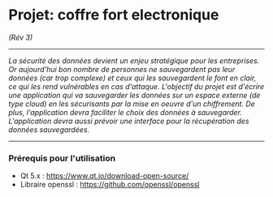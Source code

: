 
# Projet: coffre fort electronique 

*(Rév 3)*

---

*La sécurité des données devient un enjeu stratégique pour les entreprises. Or aujourd'hui bon nombre de personnes ne sauvegardent pas leur données (car trop complexe) et ceux qui les sauvegardent le font en clair, ce qui les rend vulnérables en cas d'attaque. L'objectif du projet est d'écrire une application qui va sauvegarder les données sur un espace externe (de type cloud) en les sécurisants par la mise en oeuvre d'un chiffrement. De plus, l'application devra faciliter le choix des données à sauvegarder. L'application devra aussi prévoir une interface pour la récupération des données sauvegardées.*

---

### Prérequis pour l'utilisation

- Qt 5.x : https://www.qt.io/download-open-source/
- Libraire openssl : https://github.com/openssl/openssl

